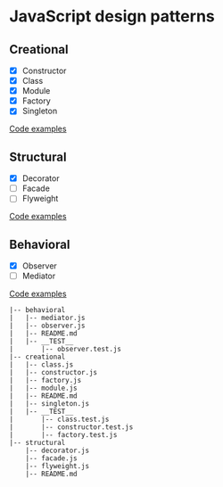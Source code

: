 # JavaScript design patterns

## Creational

- [x] Constructor
- [x] Class
- [x] Module
- [x] Factory
- [x] Singleton

[Code examples](https://github.com/tomanagle/JavaScript-design-patterns/tree/master/behavioral)

## Structural

- [x] Decorator
- [ ] Facade
- [ ] Flyweight

[Code examples](https://github.com/tomanagle/JavaScript-design-patterns/tree/master/structural)

## Behavioral

- [x] Observer
- [ ] Mediator

[Code examples](https://github.com/tomanagle/JavaScript-design-patterns/tree/master/behavioral)

```
|-- behavioral
|   |-- mediator.js
|   |-- observer.js
|   |-- README.md
|   |-- __TEST__
|       |-- observer.test.js
|-- creational
|   |-- class.js
|   |-- constructor.js
|   |-- factory.js
|   |-- module.js
|   |-- README.md
|   |-- singleton.js
|   |-- __TEST__
|       |-- class.test.js
|       |-- constructor.test.js
|       |-- factory.test.js
|-- structural
    |-- decorator.js
    |-- facade.js
    |-- flyweight.js
    |-- README.md
```
